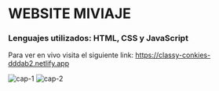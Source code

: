
<h1 aling="center">WEBSITE MIVIAJE</h1>
<h3 aling="center">Lenguajes utilizados: HTML, CSS y JavaScript</h3>

Para ver en vivo visita el siguiente link: https://classy-conkies-dddab2.netlify.app

![cap-1](https://user-images.githubusercontent.com/126286018/227401680-d71f391b-8a15-4574-924a-0cd81cc02f14.png)
![cap-2](https://user-images.githubusercontent.com/126286018/227401676-82ca93bd-01a5-4b97-af65-7b12535396a2.png)


